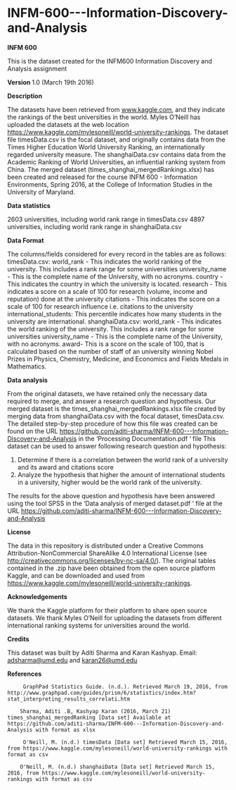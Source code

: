 # INFM-600---Information-Discovery-and-Analysis

<b>INFM 600 </b>

This is the dataset created for the INFM600 Information Discovery and Analysis assignment

<b> Version </b> 1.0 (March 19th 2016)

<b> Description </b>

The datasets have been retrieved from www.kaggle.com, and they indicate the rankings of the best universities in the world. Myles O’Neill has uploaded the datasets at the web location https://www.kaggle.com/mylesoneill/world-university-rankings. The dataset file timesData.csv is the focal dataset, and originally contains data from the Times Higher Education World University Ranking, an internationally regarded university measure. The shanghaiData.csv contains data from the Academic Ranking of World Universities, an influential ranking system from China. 
The merged dataset (times_shanghai_mergedRankings.xlsx) has been created and released for the course INFM 600 - Information Environments, Spring 2016, at the College of Information Studies in the University of Maryland.

<b> Data statistics </b>

2603 universities, including world rank range in timesData.csv
4897 universities, including world rank range in shanghaiData.csv

<b> Data Format </b>

The columns/fields considered for every record in the tables are as follows:
timesData.csv:
world_rank - This indicates the world ranking of the university. This includes a rank range for some universities
university_name - This is the complete name of the University, with no acronyms.
country - This indicates the country in which the university is located.
research - This indicates a score on a scale of 100 for research (volume, income and reputation) done at the university
citations - This indicates the score on a scale of 100 for research influence i.e. citations to the university
international_students: This percentile indicates how many students in the university are international.
shanghaiData.csv:
world_rank - This indicates the world ranking of the university. This includes a rank range for some universities
university_name - This is the complete name of the University, with no acronyms.
award- This is a score on the scale of 100, that is calculated based on the number of staff of an university winning Nobel Prizes in Physics, Chemistry, Medicine, and Economics and Fields Medals in Mathematics.

<b>Data analysis</b>

From the original datasets, we have retained only the necessary data required to merge, and answer a research question and hypothesis. Our merged dataset is the times_shanghai_mergedRankings.xlsx file created by merging data from shanghaiData.csv with the focal dataset, timesData.csv. The detailed step-by-step procedure of how this file was created can be found on the URL https://github.com/aditi-sharma/INFM-600---Information-Discovery-and-Analysis in the ‘Processing Documentation.pdf ‘ file
This dataset can be used to answer following research question and hypothesis:
1. Determine if there is a correlation between the world rank of a university and its award and citations score
2. Analyze the hypothesis that higher the amount of international students in a university, higher would be the world rank of the university.

The results for the above question and hypothesis have been answered using the tool SPSS in the ‘Data analysis of merged dataset.pdf ‘ file at the URL https://github.com/aditi-sharma/INFM-600---Information-Discovery-and-Analysis



<b>License</b>

The data in this repository is distributed under a Creative Commons Attribution-NonCommercial ShareAlike 4.0 International License (see http://creativecommons.org/licenses/by-nc-sa/4.0/).
The original tables contained in the    .zip have been obtained from the open source platform Kaggle, and can be downloaded and used from https://www.kaggle.com/mylesoneill/world-university-rankings.

<b>Acknowledgements</b>

We thank the Kaggle platform for their platform to share open source datasets. We thank Myles O’Neill for uploading the datasets from different international ranking systems for universities around the world.

<b>Credits</b>

This dataset was built by Aditi Sharma and Karan Kashyap.
Email: adsharma@umd.edu and karan26@umd.edu

<b>References</b>

         GraphPad Statistics Guide. (n.d.). Retrieved March 19, 2016, from     http://www.graphpad.com/guides/prism/6/statistics/index.htm?stat_interpreting_results_correlati.htm 

        Sharma, Aditi .B, Kashyap Karan (2016, March 21) times_shanghai_mergedRanking [Data set] Available at https://github.com/aditi-sharma/INFM-600---Information-Discovery-and-Analysis with format as xlsx

         O'Neill, M. (n.d.) timesData [Data set] Retrieved March 15, 2016, from https://www.kaggle.com/mylesoneill/world-university-rankings with format as csv

        O'Neill, M. (n.d.) shanghaiData [Data set] Retrieved March 15, 2016, from https://www.kaggle.com/mylesoneill/world-university-rankings with format as csv
